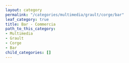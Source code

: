 ```yaml
---
layout: category
permalink: "/categories/multimedia/grault/corge/bar"
leaf_category: true
title: Bar - Commercia
path_to_this_category:
- Multimedia
- Grault
- Corge
- Bar
child_categories: []
---
```

